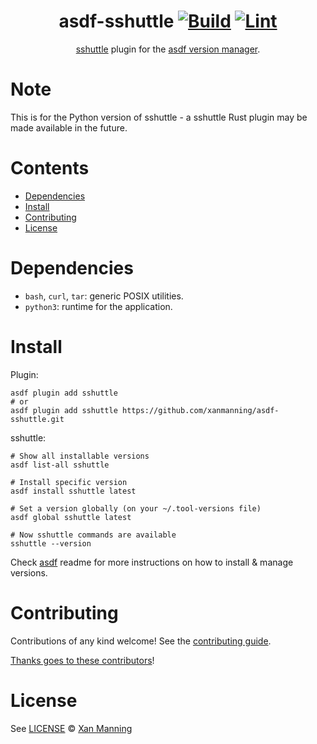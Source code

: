 <div align="center">

# asdf-sshuttle [![Build](https://github.com/xanmanning/asdf-sshuttle/actions/workflows/build.yml/badge.svg)](https://github.com/xanmanning/asdf-sshuttle/actions/workflows/build.yml) [![Lint](https://github.com/xanmanning/asdf-sshuttle/actions/workflows/lint.yml/badge.svg)](https://github.com/xanmanning/asdf-sshuttle/actions/workflows/lint.yml)


[sshuttle](https://sshuttle.readthedocs.org/) plugin for the [asdf version manager](https://asdf-vm.com).

</div>

# Note

This is for the Python version of sshuttle - a sshuttle Rust plugin may be made available in the future.

# Contents

- [Dependencies](#dependencies)
- [Install](#install)
- [Contributing](#contributing)
- [License](#license)

# Dependencies

- `bash`, `curl`, `tar`: generic POSIX utilities.
- `python3`: runtime for the application.

# Install

Plugin:

```shell
asdf plugin add sshuttle
# or
asdf plugin add sshuttle https://github.com/xanmanning/asdf-sshuttle.git
```

sshuttle:

```shell
# Show all installable versions
asdf list-all sshuttle

# Install specific version
asdf install sshuttle latest

# Set a version globally (on your ~/.tool-versions file)
asdf global sshuttle latest

# Now sshuttle commands are available
sshuttle --version
```

Check [asdf](https://github.com/asdf-vm/asdf) readme for more instructions on how to
install & manage versions.

# Contributing

Contributions of any kind welcome! See the [contributing guide](contributing.md).

[Thanks goes to these contributors](https://github.com/xanmanning/asdf-sshuttle/graphs/contributors)!

# License

See [LICENSE](LICENSE) © [Xan Manning](https://github.com/xanmanning/)
